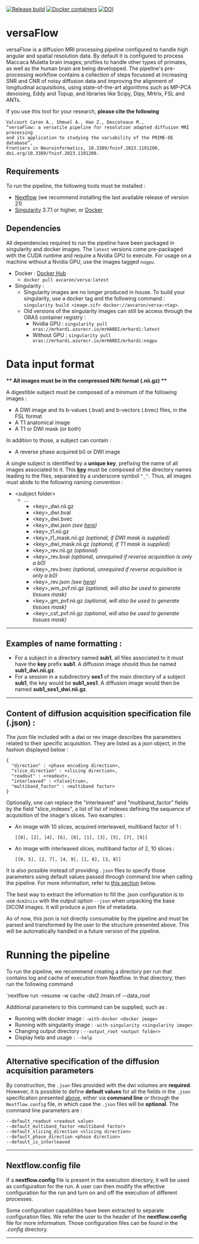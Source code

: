 [![Release build](https://github.com/AlexVCaron/mrHARDI/actions/workflows/build-release.yml/badge.svg)](https://github.com/AlexVCaron/mrHARDI/actions/workflows/build-release.yml)
[![Docker containers](https://img.shields.io/badge/Docker%20images-dockerhub-blue?style=plaflat&logo=docker&labelColor=2e343b)](https://hub.docker.com/repository/docker/avcaron/versa)
[![DOI](https://zenodo.org/badge/430873937.svg)](https://zenodo.org/badge/latestdoi/430873937)

# versaFlow

versaFlow is a diffusion MRI processing pipeline configured to handle high 
angular and spatial resolution data. By default it is configured to process 
Maccaca Mulatta brain images; profiles to handle other types of primates, as 
well as the human brain are being developped. The pipeline's pre-processing 
workflow contains a collection of steps focussed at increasing SNR and CNR of 
noisy diffusion data and improving the alignment of longitudinal acquisitions, 
using state-of-the-art algorithms such as MP-PCA denoising, Eddy and Topup, and 
libraries like Scipy, Dipy, Mrtrix, FSL and ANTs.

If you use this tool for your research, **please cite the following**

```
Valcourt Caron A., Shmuel A., Hao Z., Descoteaux M.,
“versaFlow: a versatile pipeline for resolution adapted diffusion MRI processing 
and its application to studying the variability of the PRIME-DE database”,
Frontiers in Neuroinformatics, 10.3389/fninf.2023.1191200, doi.org/10.3389/fninf.2023.1191200.
```

## Requirements

To run the pipeline, the following tools must be installed :

- [Nextflow](https://www.nextflow.io/docs/latest/getstarted.html) (we recommend installing the last available release of version 21)
- [Singularity](https://docs.sylabs.io/guides/3.0/user-guide/installation.html) 3.7.1 or higher, or [Docker](https://docs.docker.com/engine/install/)

## Dependencies

All dependencies required to run the pipeline have been packaged in singularity 
and docker images. The `latest` versions come pre-packaged with the CUDA runtime 
and require a Nvidia GPU to execute. For usage on a machine without a Nvidia GPU, 
use the images tagged `nogpu`.

- Docker : [Docker Hub](https://hub.docker.com/r/avcaron/versa)
  - `docker pull avcaron/versa:latest`
- Singularity :
  - Singularity images are no longer produced in house. To build your singularity, 
    use a docker tag and the following command : `singularity build <image.sif> docker://avcaron/versa:<tag>`.
  - Old versions of the singularity images can still be access through the ORAS 
    container registry :
    - Nvidia GPU  : `singularity pull oras://mrhardi.azurecr.io/mrHARDI/mrhardi:latest`
    - Without GPU : `singularity pull oras://mrhardi.azurecr.io/mrHARDI/mrhardi:nogpu`

# Data input format

**\*\* All images must be in the compressed Nifti format (.nii.gz) \*\***

A digestible subject must be composed of a minimum of the following images :

- A DWI image and its b-values (.bval) and b-vectors (.bvec) files, in the FSL format
- A T1 anatomical image
- A T1 or DWI mask (or both)

In addition to those, a subject can contain :

- A reverse phase acquired b0 or DWI image

A single subject is identified by a **unique key**, prefixing the name of all images 
associated to it. This [**key**](#) must be composed of the directory names leading to the 
files, separated by a underscore symbol `"_"`. Thus, all images must abide to the 
following naming convention :

- \<subject folder\>
    - ...
      - \<key\>_dwi.nii.gz
      - \<key\>_dwi.bval
      - \<key\>_dwi.bvec
      - \<key\>_dwi.json *(see [here](#alternative-specification-of-the-diffusion-acquisition-parameters))*
      - \<key\>_t1.nii.gz
      - \<key\>_t1_mask.nii.gz *(optional, if DWI mask is supplied)*
      - \<key\>_dwi_mask.nii.gz *(optional, if T1 mask is supplied)*
      - \<key\>_rev.nii.gz *(optional)*
      - \<key\>_rev.bval *(optional, unrequired if reverse acquisition is only a b0)*
      - \<key\>_rev.bvec *(optional, unrequired if reverse acquisition is only a b0)*
      - \<key\>_rev.json *(see [here](#alternative-specification-of-the-diffusion-acquisition-parameters))*
      - \<key\>_wm_pvf.nii.gz *(optional, will also be used to generate tissues mask)*
      - \<key\>_gm_pvf.nii.gz *(optional, will also be used to generate tissues mask)*
      - \<key\>_csf_pvf.nii.gz *(optional, will also be used to generate tissues mask)*

____

## Examples of name formatting :


- For a subject in a directory named **sub1**, all files associated to it must have 
  the **key** prefix **sub1**. A diffusion image should thus be named **sub1_dwi.nii.gz**.
- For a session in a subdirectory **ses1** of the main directory of a subject **sub1**, 
  the key would be **sub1_ses1**. A diffusion image would then be named **sub1_ses1_dwi.nii.gz**.

___

## Content of diffusion acquisition specification file (.json) :

The json file included with a dwi or rev image describes the parameters related to 
their specific acquisition. They are listed as a json object, in the fashion displayed 
below :

```
{
  "direction" : <phase encoding direction>,
  "slice_direction" : <slicing direction>,
  "readout" : <readout>,
  "interleaved" : <false|true>,
  "multiband_factor" : <multiband factor>
}
```

Optionally, one can replace the "interleaved" and "multiband_factor" fields by the 
field "slice_indexes", a list of list of indexes defining the sequence of acquisition 
of the image's slices. Two examples :

- An image with 10 slices, acquired interleaved, multiband factor of 1 :
  ```
  [[0], [2], [4], [6], [8], [1], [3], [5], [7], [9]]
  ```
- An image with interleaved slices, multiband factor of 2, 10 slices :
  ```
  [[0, 5], [2, 7], [4, 9], [1, 6], [3, 8]]
  ```

It is also possible instead of providing `.json` files to specify those parameters 
using default values passed through command line when calling the pipeline. For more 
information, refer to [this section](#alternative-specification-of-the-diffusion-acquisition-parameters) 
below.

The best way to extract the information to fill the .json configuration is to use 
`dcm2niix` with the output option `--json` when unpacking the base DICOM images. 
It will produce a json file of metadata.

As of now, this json is not directly consumable by the pipeline and must be parsed 
and transformed by the user to the structure presented above. This will be 
automatically handled in a future version of the pipeline.

# Running the pipeline

To run the pipeline, we recommend creating a directory per run that contains log and 
cache of execution from Nextflow. In that directory, then run the following command

`nextflow run -resume -w cache -dsl2 <root of versaFlow>/main.nf --data_root <data root>

Additional parameters to this command can be supplied, such as :

- Running with docker image : `-with-docker <docker image>`
- Running with singularity image : `-with-singularity <singularity image>`
- Changing output directory : `--output_root <output folder>`
- Display help and usage : `--help`

___

## Alternative specification of the diffusion acquisition parameters

By construction, the `.json` files provided with the dwi volumes are **required**. 
However, it is possible to define **default values** for all the fields in the `.json` 
specification presented [above](#content-of-diffusion-acquisition-specification-file-json), 
either via **command line** or through the `Nextflow.config` file, in which case 
the `.json` files will be **optional**. The command line parameters are :

```
--default_readout <readout value>
--default_multiband_factor <multiband factor>
--default_slicing_direction <slicing direction>
--default_phase_direction <phase direction>
--default_is_interleaved
```

___

## Nextflow.config file

If a **nextflow.config** file is present in the execution directory, it will be used 
as configuration for the run. A user can then modify the effective configuration for 
the run and turn on and off the execution of different processes.

Some configuration capabilities have been extracted to separate configuration files. 
We refer the user to the header of the **nextflow.config** file for more information. 
Those configuration files can be found in the *.config* directory.

___
